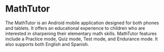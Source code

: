 # MathTutor
The MathTutor is an Android mobile application designed for both phones and tablets. It offers an educational experience to children who are interested in sharpening their elementary math skills. MathTutor features include a Practice mode, Quiz mode, Test mode, and Endurance mode. It also supports both English and Spanish.
